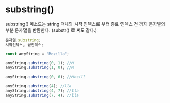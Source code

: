# substring()

substring() 메소드는 string 객체의 시작 인덱스로 부터 종료 인덱스 전 까지 문자열의 부분 문자열을 반환한다.
(substr() 로 써도 같다.)

```js
문자열.substring;
시작인덱스, 끝인덱스;
```

```js
const anyString = "Mozilla";

anyString.substring(0, 1); //M
anyString.substring(1, 0); //M

anyString.substring(0, 6); //Mozill

anyString.substring(4); //lla
anyString.substring(4, 7); //lla
anyString.substring(7, 4); //lla
```
